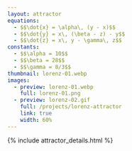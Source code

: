 ```yaml
---
layout: attractor
equations:
  - $$\dot{x} = \alpha\, (y - x)$$
  - $$\dot{y} = x\, (\beta - z) - y$$
  - $$\dot{z} = x\, y - \gamma\, z$$
constants:
  - $$\alpha = 10$$
  - $$\beta = 28$$
  - $$\gamma = 8/3$$
thumbnail: lorenz-01.webp
images:
  - preview: lorenz-01.webp
    full: lorenz-01.png
  - preview: lorenz-02.gif
    full: /projects/lorenz-attractor
    link: true
    width: 60%
---
```

{% include attractor_details.html %}
